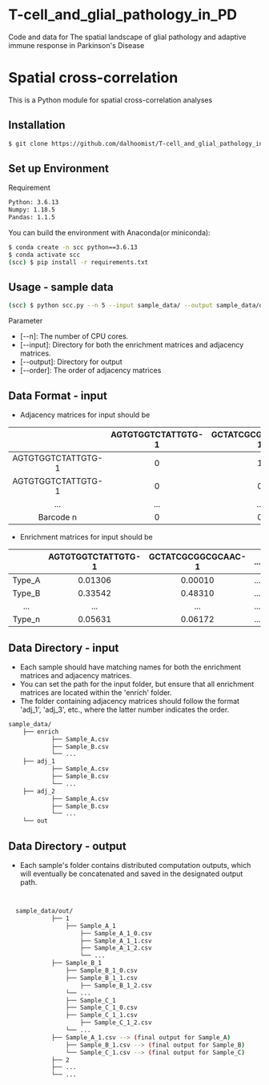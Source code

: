 # T-cell_and_glial_pathology_in_PD
Code and data for The spatial landscape of glial pathology and adaptive immune response in Parkinson's Disease 

# Spatial cross-correlation
This is a Python module for spatial cross-correlation analyses

## Installation
```bash
$ git clone https://github.com/dalhoomist/T-cell_and_glial_pathology_in_PD.git
```

## Set up Environment
Requirement
```bash
Python: 3.6.13
Numpy: 1.18.5
Pandas: 1.1.5
```

You can build the environment with Anaconda(or miniconda):
```bash
$ conda create -n scc python==3.6.13
$ conda activate scc
(scc) $ pip install -r requirements.txt
```

## Usage - sample data

```bash
(scc) $ python scc.py --n 5 --input sample_data/ --output sample_data/out/ --order 1
```
Parameter
- [--n]: The number of CPU cores.
- [--input]: Directory for both the enrichment matrices and adjacency matrices.
- [--output]: Directory for output
- [--order]: The order of adjacency matrices

## Data Format - input
- Adjacency matrices for input should be

|  | AGTGTGGTCTATTGTG-1 | GCTATCGCGGCGCAAC-1 |  ... |Barcode n|
| :----:| :----: | :----: |  :----: | :----: | 
|AGTGTGGTCTATTGTG-1|0|1|...|0|  
|AGTGTGGTCTATTGTG-1|0|0|...|1|
|...|...|...|...|...|
|Barcode n|0|0|...|0|

- Enrichment matrices for input should be

|  | AGTGTGGTCTATTGTG-1 | GCTATCGCGGCGCAAC-1 |  ... |Barcode n|
| :----:| :----: | :----: |  :----: | :----: | 
|Type_A|0.01306|0.00010|...|0.00022|  
|Type_B|0.33542|0.48310|...|0.07694|
|...|...|...|...|...|
|Type_n|0.05631|0.06172|...|0.04630|

## Data Directory - input
- Each sample should have matching names for both the enrichment matrices and adjacency matrices.
- You can set the path for the input folder, but ensure that all enrichment matrices are located within the 'enrich' folder.
- The folder containing adjacency matrices should follow the format 'adj_1', 'adj_3', etc., where the latter number indicates the order.

```bash
sample_data/
	├── enrich
    		├── Sample_A.csv
    		├── Sample_B.csv
    		└── ...
	├── adj_1
    		├── Sample_A.csv
    		├── Sample_B.csv
    		└── ...
	├── adj_2
    		├── Sample_A.csv
    		├── Sample_B.csv
    		└── ...
	└── out
```
## Data Directory - output

- Each sample's folder contains distributed computation outputs, which will eventually be concatenated and saved in the designated output path.

```bash


  sample_data/out/
	        ├── 1
	            ├── Sample_A_1
	                ├── Sample_A_1_0.csv
	                ├── Sample_A_1_1.csv
	                ├── Sample_A_1_2.csv
	                └── ...
		    ├── Sample_B_1
	    		├── Sample_B_1_0.csv
	    		├── Sample_B_1_1.csv
	                ├── Sample_B_1_2.csv
	    		└── ...
	            ├── Sample_C_1
	    		├── Sample_C_1_0.csv
	    		├── Sample_C_1_1.csv
	                ├── Sample_C_1_2.csv
	    		└── ...
		    ├── Sample_A_1.csv --> (final output for Sample_A)
	            ├── Sample_B_1.csv --> (final output for Sample_B)
	            └── Sample_C_1.csv --> (final output for Sample_C)
	        ├── 2
  		    ├── ...
		    └── ...
```
